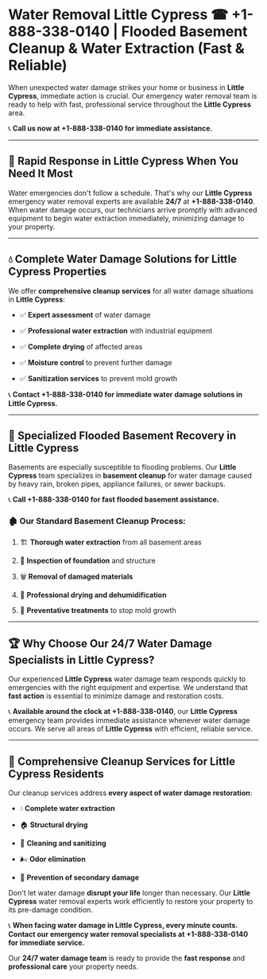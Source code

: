 # Water Removal Little Cypress ☎ +1-888-338-0140 | Flooded Basement Cleanup & Water Extraction (Fast & Reliable)

When unexpected water damage strikes your home or business in **Little Cypress**, immediate action is crucial. Our emergency water removal team is ready to help with fast, professional service throughout the **Little Cypress** area. 

📞 **Call us now at +1-888-338-0140 for immediate assistance.**
---
## 🚀 Rapid Response in Little Cypress When You Need It Most
Water emergencies don't follow a schedule. That's why our **Little Cypress** emergency water removal experts are available **24/7** at **+1-888-338-0140**. When water damage occurs, our technicians arrive promptly with advanced equipment to begin water extraction immediately, minimizing damage to your property.
---
## 💧 Complete Water Damage Solutions for Little Cypress Properties
We offer **comprehensive cleanup services** for all water damage situations in **Little Cypress**:
- ✅ **Expert assessment** of water damage  
- ✅ **Professional water extraction** with industrial equipment  
- ✅ **Complete drying** of affected areas  
- ✅ **Moisture control** to prevent further damage  
- ✅ **Sanitization services** to prevent mold growth  
📞 **Contact +1-888-338-0140 for immediate water damage solutions in Little Cypress.**
---
## 🌊 Specialized Flooded Basement Recovery in Little Cypress
Basements are especially susceptible to flooding problems. Our **Little Cypress** team specializes in **basement cleanup** for water damage caused by heavy rain, broken pipes, appliance failures, or sewer backups. 
📞 **Call +1-888-338-0140 for fast flooded basement assistance.**
### 🏚️ Our Standard Basement Cleanup Process:
1. 🏗️ **Thorough water extraction** from all basement areas  
2. 🔎 **Inspection of foundation** and structure  
3. 🗑️ **Removal of damaged materials**  
4. 💨 **Professional drying and dehumidification**  
5. 🚫 **Preventative treatments** to stop mold growth  
---
## 🏆 Why Choose Our 24/7 Water Damage Specialists in Little Cypress?
Our experienced **Little Cypress** water damage team responds quickly to emergencies with the right equipment and expertise. We understand that **fast action** is essential to minimize damage and restoration costs.
📞 **Available around the clock at +1-888-338-0140**, our **Little Cypress** emergency team provides immediate assistance whenever water damage occurs. We serve all areas of **Little Cypress** with efficient, reliable service.
---
## 🧹 Comprehensive Cleanup Services for Little Cypress Residents
Our cleanup services address **every aspect of water damage restoration**:
- 💧 **Complete water extraction**  
- 🏠 **Structural drying**  
- 🧼 **Cleaning and sanitizing**  
- 🌬️ **Odor elimination**  
- 🚫 **Prevention of secondary damage**  
Don't let water damage **disrupt your life** longer than necessary. Our **Little Cypress** water removal experts work efficiently to restore your property to its pre-damage condition.
📞 **When facing water damage in Little Cypress, every minute counts. Contact our emergency water removal specialists at +1-888-338-0140 for immediate service.**
Our **24/7 water damage team** is ready to provide the **fast response** and **professional care** your property needs.
